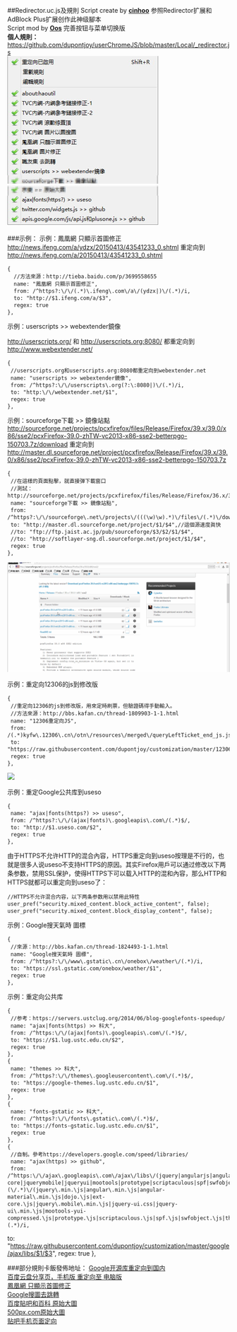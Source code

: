 ##Redirector.uc.js及規則
Script create by **[cinhoo][1]** 参照Redirector扩展和AdBlock Plus扩展创作此神级腳本<br/>
Script mod by **[Oos][2]** 完善按钮与菜单切换版<br/>
**個人規則：** https://github.com/dupontjoy/userChromeJS/blob/master/Local/_redirector.js<br/>
![Redirector-Rules](img/Redirector-Rules.jpg)

###示例：
示例：鳳凰網 只顯示首圖修正<br/>
http://news.ifeng.com/a/ydzx/20150413/43541233_0.shtml 重定向到 http://news.ifeng.com/a/20150413/43541233_0.shtml

    {
      //方法來源：http://tieba.baidu.com/p/3699558655
      name: "鳳凰網 只顯示首圖修正",
      from: /^https?:\/\/(.*)\.ifeng\.com\/a\/(ydzx|)\/(.*)/i,
      to: "http://$1.ifeng.com/a/$3",
      regex: true
    },

示例：userscripts >> webextender鏡像

http://userscripts.org/ 和 http://userscripts.org:8080/ 都重定向到 http://www.webextender.net/

    {
     //userscripts.org和userscripts.org:8080都重定向到webextender.net
     name: "userscripts >> webextender鏡像",
     from: /^https?:\/\/userscripts\.org(?:\:8080|)\/(.*)/i,
     to: "http:\/\/webextender.net/$1",
     regex: true
    },

示例：sourceforge下載 >> 鏡像站點<br/>
http://sourceforge.net/projects/pcxfirefox/files/Release/Firefox/39.x/39.0/x86/sse2/pcxFirefox-39.0-zhTW-vc2013-x86-sse2-betterpgo-150703.7z/download 重定向到 http://master.dl.sourceforge.net/project/pcxfirefox/Release/Firefox/39.x/39.0/x86/sse2/pcxFirefox-39.0-zhTW-vc2013-x86-sse2-betterpgo-150703.7z

    {
     //在這樣的頁面點擊，就直接弹下載窗口
     //測試：http://sourceforge.net/projects/pcxfirefox/files/Release/Firefox/36.x/36.0.1/x86/sse2/
     name: "sourceforge下載 >> 鏡像站點",
     from: /^https?:\/\/sourceforge\.net\/projects\/(((\w)\w).*)\/files\/(.*)\/download/i,
     to: "http://master.dl.sourceforge.net/project/$1/$4",//這個源速度眞快
     //to: "ftp://ftp.jaist.ac.jp/pub/sourceforge/$3/$2/$1/$4",
     //to: "http://softlayer-sng.dl.sourceforge.net/project/$1/$4",
     regex: true
    },
    
<img width="650" src="img/redirect-sourceforge.gif">

示例：重定向12306的js到修改版

    {
     //重定向12306的js到修改版，用來定時刷票，但驗證碼得手動輸入。
     //方法來源：http://bbs.kafan.cn/thread-1809903-1-1.html
     name: "12306重定向JS",
     from: /(.*)kyfw\.12306\.cn\/otn\/resources\/merged\/queryLeftTicket_end_js.js(.*)/i,
     to: "https://raw.githubusercontent.com/dupontjoy/customization/master/12306/queryLeftTicket_end_js.js",
     regex: true
    },
    
<img width="650" src="https://raw.githubusercontent.com/dupontjoy/customization/master/12306/img/12306.jpg">

示例：重定Google公共库到useso

    {
     name: "ajax|fonts(https?) >> useso",
     from: /^https?:\/\/(ajax|fonts)\.googleapis\.com\/(.*)$/,
     to: "http://$1.useso.com/$2",
     regex: true
    },

由于HTTPS不允许HTTP的混合內容，HTTPS重定向到useso按理是不行的，也就是很多人说useso不支持HTTPS的原因。其实Firefox用戶可以通过修改以下两条参数，禁用SSL保护，使得HTTPS下可以载入HTTP的混和內容，那么HTTP和HTTPS就都可以重定向到useso了：

    //HTTPS不允许混合内容，以下两条参数用以禁用此特性
    user_pref("security.mixed_content.block_active_content", false);
    user_pref("security.mixed_content.block_display_content", false);
    
示例：Google搜天氣時 圖標

    {
     //來源：http://bbs.kafan.cn/thread-1824493-1-1.html
     name: "Google搜天氣時 圖標",
     from: /^https?:\/\/www\.gstatic\.cn\/onebox\/weather\/(.*)/i,
     to: "https://ssl.gstatic.com/onebox/weather/$1",
     regex: true
    },

示例：重定向公共库

    {
     //参考：https://servers.ustclug.org/2014/06/blog-googlefonts-speedup/
     name: "ajax|fonts(https) >> 科大",
     from: /^https:\/\/(ajax|fonts)\.googleapis\.com\/(.*)$/,
     to: "https://$1.lug.ustc.edu.cn/$2",
     regex: true
    },
    {
     name: "themes >> 科大",
     from: /^https?:\/\/themes\.googleusercontent\.com\/(.*)$/,
     to: "https://google-themes.lug.ustc.edu.cn/$1",
     regex: true
    },
    {
     name: "fonts-gstatic >> 科大",
     from: /^https?:\/\/fonts\.gstatic\.com\/(.*)$/,
     to: "https://fonts-gstatic.lug.ustc.edu.cn/$1",
     regex: true
    },
    {
     //自制。參考https://developers.google.com/speed/libraries/
     name: "ajax(https) >> github",
     from: /^https:\/\/ajax\.googleapis\.com\/ajax\/libs\/(jquery|angularjs|angular_material|dojo|ext-core|jquerymobile|jqueryui|mootools|prototype|scriptaculous|spf|swfobject|threejs|webfont|)(\/.*)\/(jquery\.min.\js|angular\.min.\js|angular-material\.min.\js|dojo.\js|ext-core.\js|jquery\.mobile\.min.\js|jquery-ui.css|jquery-ui\.min.\js|mootools-yui-compressed.\js|prototype.\js|scriptaculous.\js|spf.\js|swfobject.\js|three\.min.\js|webfont.\js|)(.*)/i,
to: "https://raw.githubusercontent.com/dupontjoy/customization/master/google/ajax/libs/$1/$3",
     regex: true
    },

###部分規則卡飯發佈地址：
[Google开源库重定向到国内](http://bbs.kafan.cn/thread-1769934-1-1.html)<br/>
[百度云盘分享页，手机版 重定向至 电脑版](http://bbs.kafan.cn/thread-1814510-1-1.html)<br/>
[鳳凰網 只顯示首圖修正](http://bbs.kafan.cn/thread-1822205-1-1.html)<br/>
[Google搜圖去跳轉](http://bbs.kafan.cn/thread-1799098-1-1.html)<br/>
[百度貼吧和百科 原始大圖](http://bbs.kafan.cn/thread-1780442-1-1.html)<br/>
[500px.com原始大圖](http://bbs.kafan.cn/thread-1783842-1-1.html)<br/>
[贴吧手机页面定向](http://bbs.kafan.cn/thread-1747112-1-1.html)<br/>

[1]: http://bbs.kafan.cn/thread-1621837-1-1.html
[2]: https://github.com/Drager-oos/userChrome/blob/master/MainScript/Redirector.uc.js
